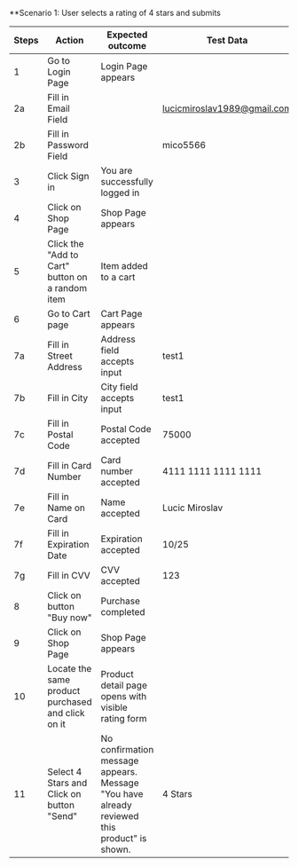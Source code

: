 **Scenario 1: User selects a rating of 4 stars and submits

| Steps | Action                                            | Expected outcome                                                                            | Test Data                   | OK/NOK | URL                                                                                                                                            |
| ----- | ------------------------------------------------- | ------------------------------------------------------------------------------------------- | --------------------------- | ------ | ---------------------------------------------------------------------------------------------------------------------------------------------- |
| 1     | Go to Login Page                                  | Login Page appears                                                                          |                             | OK     | [https://grocerymate.masterschool.com/auth](https://grocerymate.masterschool.com/auth)                                                         |
| 2a    | Fill in Email Field                               |                                                                                             | lucicmiroslav1989@gmail.com |        |                                                                                                                                                |
| 2b    | Fill in Password Field                            |                                                                                             | mico5566                    |        |                                                                                                                                                |
| 3     | Click Sign in                                     | You are successfully logged in                                                              |                             |        |                                                                                                                                                |
| 4     | Click on Shop Page                                | Shop Page appears                                                                           |                             |        | [https://grocerymate.masterschool.com/store](https://grocerymate.masterschool.com/store)                                                       |
| 5     | Click the "Add to Cart" button on a random item   | Item added to a cart                                                                        |                             |        |                                                                                                                                                |
| 6     | Go to Cart page                                   | Cart Page appears                                                                           |                             |        | [https://grocerymate.masterschool.com/checkout#!](https://grocerymate.masterschool.com/checkout#!)                                             |
| 7a    | Fill in Street Address                            | Address field accepts input                                                                 | test1                       | OK     |                                                                                                                                                |
| 7b    | Fill in City                                      | City field accepts input                                                                    | test1                       | OK     |                                                                                                                                                |
| 7c    | Fill in Postal Code                               | Postal Code accepted                                                                        | 75000                       | OK     |                                                                                                                                                |
| 7d    | Fill in Card Number                               | Card number accepted                                                                        | 4111 1111 1111 1111         | OK     |                                                                                                                                                |
| 7e    | Fill in Name on Card                              | Name accepted                                                                               | Lucic Miroslav              | OK     |                                                                                                                                                |
| 7f    | Fill in Expiration Date                           | Expiration accepted                                                                         | 10/25                       | OK     |                                                                                                                                                |
| 7g    | Fill in CVV                                       | CVV accepted                                                                                | 123                         | OK     |                                                                                                                                                |
| 8     | Click on button "Buy now"                         | Purchase completed                                                                          |                             | OK     |                                                                                                                                                |
| 9     | Click on Shop Page                                | Shop Page appears                                                                           |                             | OK     | [https://grocerymate.masterschool.com/store](https://grocerymate.masterschool.com/store)                                                       |
| 10    | Locate the same product purchased and click on it | Product detail page opens with visible rating form                                          |                             | OK     | [https://grocerymate.masterschool.com/product/66b3a57b3fd5048eacb47990](https://grocerymate.masterschool.com/product/66b3a57b3fd5048eacb47990) |
| 11    | Select 4 Stars and Click on button "Send"         | No confirmation message appears. Message "You have already reviewed this product" is shown. | 4 Stars                     | OK     |                                                                                                                                                |                                                                                                                                               |
